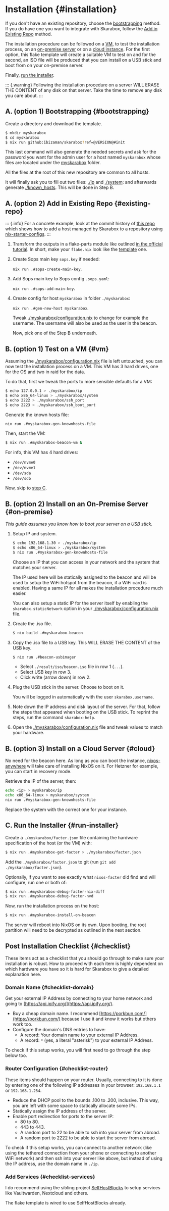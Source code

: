 <!-- Read these docs at https://installer.skarabox.com -->
# Installation {#installation}

If you don't have an existing repository, choose the [bootstrapping][]
method. If you do have one you want to integrate with Skarabox,
follow the [Add in Existing Repo][] method.

The installation procedure can be followed on a [VM][],
to test the installation process, on an [on-premise server][]
or on a [cloud instance][].
For the first option, this flake template will create a suitable VM to
test on and for the second, an ISO file will be produced that you
can install on a USB stick and boot from on your on-premise server.

Finally, [run the installer][].

::: {.warning}
Following the installation procedure on a server
WILL ERASE THE CONTENT of any disk on that server.
Take the time to remove any disk you care about.
:::

[bootstrapping]: #bootstrapping
[Add in Existing Repo]: #existing-repo
[VM]: #vm
[On-Premise Server]: #on-premise
[Cloud Instance]: #cloud
[Run the Installer]: #run-installer

## A. (option 1) Bootstrapping {#bootstrapping}

Create a directory and download the template.

```bash
$ mkdir myskarabox
$ cd myskarabox
$ nix run github:ibizaman/skarabox?ref=@VERSION@#init
```

This last command will also generate the needed secrets
and ask for the password you want for the admin user
for a host named `myskarabox` whose files are located
under the [myskarabox](@REPO@/template/myskarabox) folder.

All the files at the root of this new repository
are common to all hosts.

It will finally ask you to fill out two files: [./ip](@REPO@/template/myskarabox/ip)
and [./system](@REPO@/template/myskarabox/system):
and afterwards generate [./known_hosts](@REPO@/template/myskarabox/known_hosts). This will be done in Step B.

## A. (option 2) Add in Existing Repo {#existing-repo}

::: {.info}
For a concrete example, look at the commit history of
[this repo](https://github.com/ibizaman/nix-starter-configs-skarabox)
which shows how to add a host managed by Skarabox
to a repository using [nix-starter-configs](https://github.com/Misterio77/nix-starter-configs/).
:::

1. Transform the outputs in a flake-parts module like outlined [in the official tutorial][tutorial].
   In short, make your `flake.nix` look like the [template][] one.

   [tutorial]: https://flake.parts/getting-started.html#existing-flake
   [template]: @REPO@/template/flake.nix

2. Create Sops main key `sops.key` if needed:

   `nix run .#sops-create-main-key`.

3. Add Sops main key to Sops config `.sops.yaml`:

   `nix run .#sops-add-main-key`.

4. Create config for host `myskarabox` in folder `./myskarabox`:

   `nix run .#gen-new-host myskarabox`.

   Tweak [./myskarabox/configuration.nix][]
   to change for example the username.
   The username will also be used as the user in the beacon.

   [./myskarabox/configuration.nix]: @REPO@/template/myskarabox/configuration.nix

   Now, pick one of the Step B underneath.

## B. (option 1) Test on a VM {#vm}

Assuming the [./myskarabox/configuration.nix][] file is left untouched,
you can now test the installation process on a VM.
This VM has 3 hard drives, one for the OS
and two in raid for the data.

To do that, first we tweak the ports
to more sensible defaults for a VM:

```bash
$ echo 127.0.0.1 > ./myskarabox/ip
$ echo x86_64-linux > ./myskarabox/system
$ echo 2222 > ./myskarabox/ssh_port
$ echo 2223 > ./myskarabox/ssh_boot_port
```

Generate the known hosts file:

```bash
nix run .#myskarabox-gen-knownhosts-file
```

Then, start the VM:

```bash
$ nix run .#myskarabox-beacon-vm &
```

For info, this VM has 4 hard drives:

- `/dev/nvme0`
- `/dev/nvme1`
- `/dev/sda`
- `/dev/sdb`

Now, skip to [step C](#run-installer).

## B. (option 2) Install on an On-Premise Server {#on-premise}

_This guide assumes you know how to boot your server on a USB stick._

1. Setup IP and system.

   ```bash
   $ echo 192.168.1.30 > ./myskarabox/ip
   $ echo x86_64-linux > ./myskarabox/system
   $ nix run .#myskarabox-gen-knownhosts-file
   ```

   Choose an IP that you can access in your network
   and the system that matches your server.

   The IP used here will be statically assigned to the beacon
   and will be used to setup the WiFi hotspot from the beacon,
   if a WiFi card is enabled.
   Having a same IP for all makes the installation procedure much easier.

   You can also setup a static IP for the server itself by enabling
   the `skarabox.staticNetwork` option in your [./myskarabox/configuration.nix][] file.

2. Create the .iso file.

   ```bash
   $ nix build .#myskarabox-beacon
   ```

3. Copy the .iso file to a USB key. This WILL ERASE THE CONTENT of the USB key.

   ```bash
   $ nix run .#beacon-usbimager
   ```

   - Select `./result/iso/beacon.iso` file in row 1 (`...`).
   - Select USB key in row 3.
   - Click write (arrow down) in row 2.

4. Plug the USB stick in the server. Choose to boot on it.

   You will be logged in automatically with the user `skarabox.username`.

5. Note down the IP address and disk layout of the server.
   For that, follow the steps that appeared when booting on the USB stick.
   To reprint the steps, run the command `skarabox-help`.

6. Open the [./myskarabox/configuration.nix][] file and tweak values to match your hardware.

## B. (option 3) Install on a Cloud Server {#cloud}

No need for the beacon here.
As long as you can boot the instance, [nixos-anywhere][] will
take care of installing NixOS on it. For Hetzner for example,
you can start in recovery mode.

Retrieve the IP of the server, then:

```bash
echo <ip> > myskarabox/ip
echo x86_64-linux > myskarabox/system
nix run .#myskarabox-gen-knownhosts-file
```

Replace the system with the correct one for your instance.

[nixos-anywhere]: https://github.com/nix-community/nixos-anywhere

## C. Run the Installer {#run-installer}

Create a `./myskarabox/facter.json` file containing
the hardware specification of the host (or the VM) with:

```bash
$ nix run .#myskarabox-get-facter > ./myskarabox/facter.json
```

Add the `./myskarabox/facter.json` to git (run `git add ./myskarabox/facter.json`).

Optionally, if you want to see exactly what `nixos-facter` did find
and will configure, run one or both of:

```bash
$ nix run .#myskarabox-debug-facter-nix-diff
$ nix run .#myskarabox-debug-facter-nvd
```

Now, run the installation process on the host:

```bash
$ nix run .#myskarabox-install-on-beacon
```

The server will reboot into NixOS on its own.
Upon booting, the root partition will need to be decrypted
as outlined in the next section.

## Post Installation Checklist {#checklist}

These items act as a checklist that you should go through to make sure your installation is robust.
How to proceed with each item is highly dependent on which hardware you have so it is hard for Skarabox to give a detailed explanation here.

### Domain Name {#checklist-domain}

Get your external IP Address by connecting to your home network and going to [https://api.ipify.org/](https://api.ipify.org/).

- Buy a cheap domain name.
  I recommend [https://porkbun.com/](https://porkbun.com/) because I use it and know it works but others work too.
- Configure the domain's DNS entries to have:
  - A record: Your domain name to your external IP Address.
  - A record: `*` (yes, a literal "asterisk") to your external IP Address.

To check if this setup works, you will first need to go through the step below too.

### Router Configuration {#checklist-router}

These items should happen on your router.
Usually, connecting to it is done by entering one of the following IP addresses in your browser: `192.168.1.1` or `192.168.1.254`.

- Reduce the DHCP pool to the bounds .100 to .200, inclusive.
  This way, you are left with some space to statically allocate some IPs.
- Statically assign the IP address of the server.
- Enable port redirection for ports to the server IP:
  - 80 to 80.
  - 443 to 443.
  - A random port to 22 to be able to ssh into your server from abroad.
  - A random port to 2222 to be able to start the server from abroad.

To check if this setup works,
you can connect to another network (like using the tethered connection from your phone or connecting to another WiFi network)
and then ssh into your server like above,
but instead of using the IP address, use the domain name in `./ip`.

### Add Services {#checklist-services}

I do recommend using the sibling project [SelfHostBlocks](https://github.com/ibizaman/selfhostblocks) to setup services like Vaultwarden, Nextcloud and others.

The flake template is wired to use SelfHostBlocks already.
